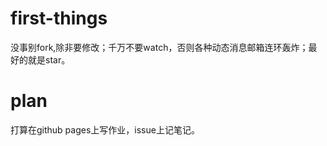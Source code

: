 # first-things
没事别fork,除非要修改；千万不要watch，否则各种动态消息邮箱连环轰炸；最好的就是star。

# plan
打算在github pages上写作业，issue上记笔记。
